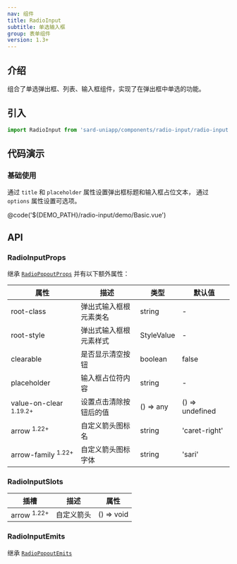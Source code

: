 ```yaml
---
nav: 组件
title: RadioInput
subtitle: 单选输入框
group: 表单组件
version: 1.3+
---
```


## 介绍

组合了单选弹出框、列表、输入框组件，实现了在弹出框中单选的功能。

## 引入

```ts
import RadioInput from 'sard-uniapp/components/radio-input/radio-input.vue'
```

## 代码演示

### 基础使用

通过 `title` 和 `placeholder` 属性设置弹出框标题和输入框占位文本，
通过 `options` 属性设置可选项。

@code('${DEMO_PATH}/radio-input/demo/Basic.vue')

## API

### RadioInputProps

继承 [`RadioPopoutProps`](./radio-popout#RadioPopoutProps) 并有以下额外属性：

| 属性                              | 描述                   | 类型       | 默认值          |
| --------------------------------- | ---------------------- | ---------- | --------------- |
| root-class                        | 弹出式输入框根元素类名 | string     | -               |
| root-style                        | 弹出式输入框根元素样式 | StyleValue | -               |
| clearable                         | 是否显示清空按钮       | boolean    | false           |
| placeholder                       | 输入框占位符内容       | string     | -               |
| value-on-clear <sup>1.19.2+</sup> | 设置点击清除按钮后的值 | () => any  | () => undefined |
| arrow <sup>1.22+</sup>            | 自定义箭头图标名       | string     | 'caret-right'   |
| arrow-family <sup>1.22+</sup>     | 自定义箭头图标字体     | string     | 'sari'          |

### RadioInputSlots

| 插槽                   | 描述       | 属性       |
| ---------------------- | ---------- | ---------- |
| arrow <sup>1.22+</sup> | 自定义箭头 | () => void |

### RadioInputEmits

继承 [`RadioPopoutEmits`](./radio-popout#RadioPopoutEmits)
